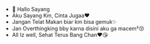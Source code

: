 - 👋 Hallo Sayang
- Aku Sayang Km, Cinta Jugaa❤️
- Jangan Telat Makan biar km bisa gemuk✨
- Jan Overthingking bby karna disini aku ga macem²😚
- All Iz well, Sehat Terus Bang Chan❤️😘

<!---
Chicchanxx/Chicchanxx is a ✨ special ✨ repository because its `README.md` (this file) appears on your GitHub profile.
You can click the Preview link to take a look at your changes.
--->
